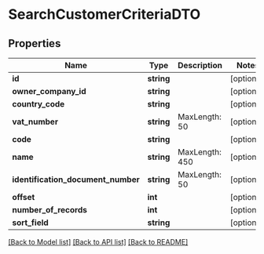 # SearchCustomerCriteriaDTO

## Properties
Name | Type | Description | Notes
------------ | ------------- | ------------- | -------------
**id** | **string** |  | [optional] 
**owner_company_id** | **string** |  | [optional] 
**country_code** | **string** |  | [optional] 
**vat_number** | **string** | MaxLength: 50 | [optional] 
**code** | **string** |  | [optional] 
**name** | **string** | MaxLength: 450 | [optional] 
**identification_document_number** | **string** | MaxLength: 50 | [optional] 
**offset** | **int** |  | [optional] 
**number_of_records** | **int** |  | [optional] 
**sort_field** | **string** |  | [optional] 

[[Back to Model list]](../README.md#documentation-for-models) [[Back to API list]](../README.md#documentation-for-api-endpoints) [[Back to README]](../README.md)


